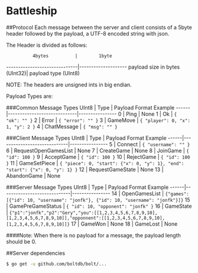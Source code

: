 Battleship
==========

##Protocol
Each message between the server and client consists of a 5byte header followed by the payload, a UTF-8 encoded string with json.

The Header is divided as follows:

              4bytes          |        1byte
------------------------------|--------------------
payload size in bytes (UInt32)| payload type (UInt8)

NOTE:
The headers are unsigned ints in big endian.


Payload Types are:

###Common Message Types
UInt8 | Type                        | Payload Format Example
------|-----------------------------|----------------
0     | Ping                        | None
1     | Ok                          | `{ "ok": "" }`
2     | Error                       | `{ "error": "" }`
3     | GameMove                    | `{ "player": 0, "x": 1, "y": 2 }`
4     | ChatMessage                 | `{ "msg": "" }`

###Client Message Types
UInt8 | Type                        | Payload Format Example
------|-----------------------------|----------------
5     | Connect                     | `{ "username": "" }`
6     | RequestOpenGamesList        | None
7     | CreateGame                  | None
8     | JoinGame                    | `{ "id": 100 }`
9     | AcceptGame                  | `{ "id": 100 }`
10    | RejectGame                  | `{ "id": 100 }`
11    | GameSetPiece                | `{ "piece": 0, "start": {"x": 0, "y": 1}, "end": "start": {"x": 0, "y": 1} }`
12    | RequestGameState            | None
13    | AbandonGame                 | None

###Server Message Types
UInt8 | Type                        | Payload Format Example
------|-----------------------------|----------------
14    | OpenGamesList               | `{"games": [{"id": 10, "username": "jonfk"}, {"id": 10, "username": "jonfk"}]}`
15    | GamePreGameStatus           | `{ "id": 10, "opponent": "jonfk" }`
16    | GameState                   | `{"p1":"jonfk","p2":"Gery","you":[[1,2,3,4,5,6,7,8,9,10],[1,2,3,4,5,6,7,8,9,10]],"opponnent":[[1,2,3,4,5,6,7,8,9,10],[1,2,3,4,5,6,7,8,9,10]]}`
17    | GameWon                     | None
18    | GameLost                    | None

####Note:
When there is no payload for a message, the payload length should be 0.


##Server dependencies
```bash
$ go get -u github.com/boltdb/bolt/...
```